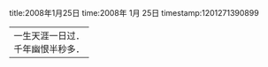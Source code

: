 title:2008年1月25日
time:2008年 1月 25日
timestamp:1201271390899

<P>
<TABLE cellSpacing=0 cellPadding=0 border=0>
<TBODY>
<TR>
<TD><CC>一生天涯一日过． <BR>千年幽恨半秒多．</CC></TD></TR></TBODY></TABLE></P>